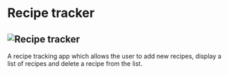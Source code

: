 # Recipe tracker

## ![Recipe tracker](https://i.postimg.cc/g0P5Sm4Y/Screenshot-2023-07-17-at-9-49-05-PM.png "Recipe tracking app")

A recipe tracking app which allows the user to add new recipes, display a list of recipes and delete a recipe from the list.
